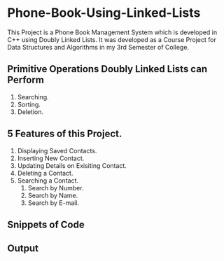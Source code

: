 
# Phone-Book-Using-Linked-Lists

This Project is a Phone Book Management System which is developed in C++ using Doubly Linked Lists. It was developed as a Course Project for Data Structures and Algorithms in my 3rd Semester of College.

## Primitive Operations Doubly Linked Lists can Perform 
1. Searching. 
2. Sorting. 
3. Deletion.

## 5 Features of this Project.
1. Displaying Saved Contacts.
2. Inserting New Contact.
3. Updating Details on Exisiting Contact.
4. Deleting a Contact.
5. Searching a Contact.
	1. Search by Number.
	2. Search by Name.
	3. Search by E-mail.


## Snippets of Code

## Output
